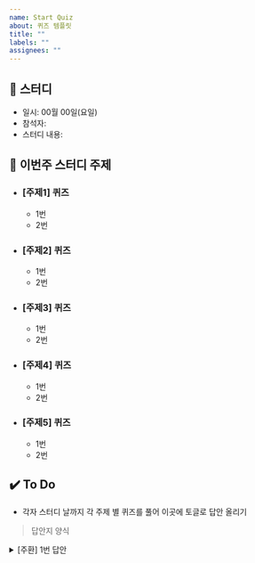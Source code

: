 ```yaml
---
name: Start Quiz
about: 퀴즈 템플릿
title: ""
labels: ""
assignees: ""
---
```



## 🚀 스터디
- 일시: 00월 00일(요일)
- 참석자: 
- 스터디 내용: 

## 🎯 이번주 스터디 주제
- ### [주제1] 퀴즈
  - 1번
  - 2번
- ### [주제2] 퀴즈
  - 1번
  - 2번
- ### [주제3] 퀴즈
  - 1번
  - 2번
- ### [주제4] 퀴즈
  - 1번
  - 2번
- ### [주제5] 퀴즈
  - 1번
  - 2번


## ✔️ To Do
- 각자 스터디 날까지 각 주제 별 퀴즈를 풀어 이곳에 토글로 답안 올리기

> 답안지 양식
<details>
    <summary>[주환] 1번 답안</summary>
- 답안
</details>
